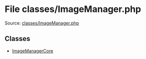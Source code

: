 File classes/ImageManager.php
=========

Source: [classes/ImageManager.php](https://github.com/PrestaShop/PrestaShop/blob/1.5.3.0/classes/ImageManager.php)


Classes
-------

* [ImageManagerCore](class.ImageManagerCore.md)

